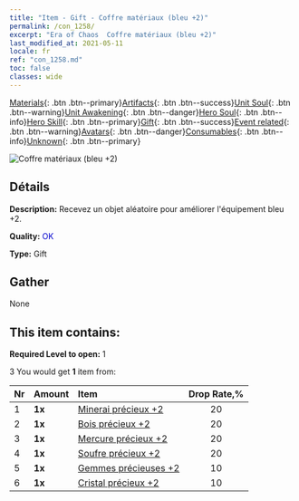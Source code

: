 ```yaml
---
title: "Item - Gift - Coffre matériaux (bleu +2)"
permalink: /con_1258/
excerpt: "Era of Chaos  Coffre matériaux (bleu +2)"
last_modified_at: 2021-05-11
locale: fr
ref: "con_1258.md"
toc: false
classes: wide
---
```

 [Materials](/ItemsFR/){: .btn .btn--primary}[Artifacts](/ItemsFR/Artifacts/){: .btn .btn--success}[Unit Soul](/ItemsFR/UnitSoul/){: .btn .btn--warning}[Unit Awakening](/ItemsFR/UnitAwakening/){: .btn .btn--danger}[Hero Soul](/ItemsFR/HeroSoul/){: .btn .btn--info}[Hero Skill](/ItemsFR/HeroSkill/){: .btn .btn--primary}[Gift](/ItemsFR/Gift/){: .btn .btn--success}[Event related](/ItemsFR/Events/){: .btn .btn--warning}[Avatars](/ItemsFR/Avatars/){: .btn .btn--danger}[Consumables](/ItemsFR/Consumables/){: .btn .btn--info}[Unknown](/ItemsFR/Unknown/){: .btn .btn--primary}

 ![Coffre matériaux (bleu +2)](/images/t/i_304002.png)

## Détails
 **Description:** Recevez un objet aléatoire pour améliorer l'équipement bleu +2.

 **Quality:** <span style="color: #0000CD">OK</span>

 **Type:** Gift

## Gather

  None

## This item contains:

 **Required Level to open:** 1

 3 You would get **1** item  from:

  | Nr | Amount |     Item    | Drop Rate,% |
  |:---|:-------|:------------|:---------:|
  | 1 |  **1x** | [Minerai précieux +2](/ItemsFR/mat_26/) | 20 | 
  | 2 |  **1x** | [Bois précieux +2](/ItemsFR/mat_27/) | 20 | 
  | 3 |  **1x** | [Mercure précieux +2](/ItemsFR/mat_28/) | 20 | 
  | 4 |  **1x** | [Soufre précieux +2](/ItemsFR/mat_29/) | 20 | 
  | 5 |  **1x** | [Gemmes précieuses +2](/ItemsFR/mat_30/) | 10 | 
  | 6 |  **1x** | [Cristal précieux +2](/ItemsFR/mat_31/) | 10 | 
